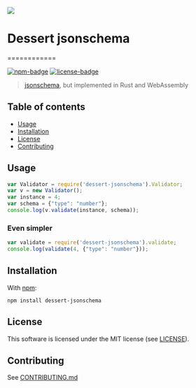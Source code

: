 [![](https://user-images.githubusercontent.com/25987204/78205790-10b0c680-74d8-11ea-9767-5bb93e920044.png)](https://dessert.dev/)

# Dessert jsonschema
============

[![npm-badge]][npm-url]
[![license-badge]][license]

[npm-badge]: https://img.shields.io/npm/v/dessert-jsonschema.svg
[npm-url]: https://www.npmjs.org/package/dessert-jsonschema
[license-badge]: https://img.shields.io/github/license/dessert-wasm/dessert-jsonschema
[license]: LICENSE_MIT

> [jsonschema](https://github.com/tdegrunt/jsonschema), but implemented in Rust and WebAssembly

## Table of contents
* [Usage](#usage)
* [Installation](#installation)
* [License](#license)
* [Contributing](#contributing)

## Usage

```js
var Validator = require('dessert-jsonschema').Validator;
var v = new Validator();
var instance = 4;
var schema = {"type": "number"};
console.log(v.validate(instance, schema));
```

### Even simpler

```javascript
var validate = require('dessert-jsonschema').validate;
console.log(validate(4, {"type": "number"}));
```

## Installation
With [npm](https://npmjs.org/):
```shell
npm install dessert-jsonschema
```

## License
This software is licensed under the MIT license (see [LICENSE](LICENSE_MIT)).

## Contributing
See [CONTRIBUTING.md](CONTRIBUTING.md)